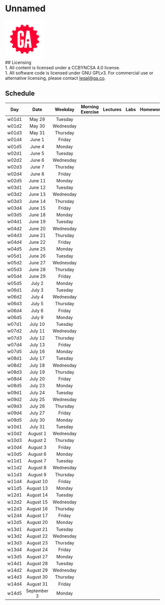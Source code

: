# Unnamed
![ga](ga_cog.png) <br> ## Licensing <br> 1. All content is licensed under a CC­BY­NC­SA 4.0 license.<br> 1. All software code is licensed under GNU GPLv3. For commercial use or alternative licensing, please contact legal@ga.co.

## Schedule

| Day | Date | Weekday | Morning Exercise | Lectures | Labs | Homework |
|:---:|:-----------:|:-------:|:-----------:|:-----------:|:-----------:|:-----------:|
| w01d1 |May 29 |Tuesday | [](./unit_1/w01d01/morning_exercise)| [](./unit_1/w01d01/instructor_notes)| [](./unit_1/w01d01/student_labs)|[](./unit_1/w01d01/homework)|
| w01d2 |May 30 |Wednesday | [](./unit_1/w01d02/morning_exercise)| [](./unit_1/w01d02/instructor_notes)| [](./unit_1/w01d02/student_labs)|[](./unit_1/w01d02/homework)|
| w01d3 |May 31 |Thursday | [](./unit_1/w01d03/morning_exercise)| [](./unit_1/w01d03/instructor_notes)| [](./unit_1/w01d03/student_labs)|[](./unit_1/w01d03/homework)|
| w01d4 |June 1 |Friday | [](./unit_1/w01d04/morning_exercise)| [](./unit_1/w01d04/instructor_notes)| [](./unit_1/w01d04/student_labs)|[](./unit_1/w01d04/homework)|
| w01d5 |June 4 |Monday | [](./unit_1/w01d05/morning_exercise)| [](./unit_1/w01d05/instructor_notes)| [](./unit_1/w01d05/student_labs)|[](./unit_1/w01d05/homework)|
| w02d1 |June 5 |Tuesday | [](./unit_1/w02d01/morning_exercise)| [](./unit_1/w02d01/instructor_notes)| [](./unit_1/w02d01/student_labs)|[](./unit_1/w02d01/homework)|
| w02d2 |June 6 |Wednesday | [](./unit_1/w02d02/morning_exercise)| [](./unit_1/w02d02/instructor_notes)| [](./unit_1/w02d02/student_labs)|[](./unit_1/w02d02/homework)|
| w02d3 |June 7 |Thursday | [](./unit_1/w02d03/morning_exercise)| [](./unit_1/w02d03/instructor_notes)| [](./unit_1/w02d03/student_labs)|[](./unit_1/w02d03/homework)|
| w02d4 |June 8 |Friday | [](./unit_1/w02d04/morning_exercise)| [](./unit_1/w02d04/instructor_notes)| [](./unit_1/w02d04/student_labs)|[](./unit_1/w02d04/homework)|
| w02d5 |June 11 |Monday | [](./unit_1/w02d05/morning_exercise)| [](./unit_1/w02d05/instructor_notes)| [](./unit_1/w02d05/student_labs)|[](./unit_1/w02d05/homework)|
| w03d1 |June 12 |Tuesday | [](./unit_1/w03d01/morning_exercise)| [](./unit_1/w03d01/instructor_notes)| [](./unit_1/w03d01/student_labs)|[](./unit_1/w03d01/homework)|
| w03d2 |June 13 |Wednesday | [](./unit_1/w03d02/morning_exercise)| [](./unit_1/w03d02/instructor_notes)| [](./unit_1/w03d02/student_labs)|[](./unit_1/w03d02/homework)|
| w03d3 |June 14 |Thursday | [](./unit_1/w03d03/morning_exercise)| [](./unit_1/w03d03/instructor_notes)| [](./unit_1/w03d03/student_labs)|[](./unit_1/w03d03/homework)|
| w03d4 |June 15 |Friday | [](./unit_1/w03d04/morning_exercise)| [](./unit_1/w03d04/instructor_notes)| [](./unit_1/w03d04/student_labs)|[](./unit_1/w03d04/homework)|
| w03d5 |June 18 |Monday | [](./unit_1/w03d05/morning_exercise)| [](./unit_1/w03d05/instructor_notes)| [](./unit_1/w03d05/student_labs)|[](./unit_1/w03d05/homework)|
| w04d1 |June 19 |Tuesday | [](./unit_1/w04d01/morning_exercise)| [](./unit_1/w04d01/instructor_notes)| [](./unit_1/w04d01/student_labs)|[](./unit_1/w04d01/homework)|
| w04d2 |June 20 |Wednesday | [](./unit_1/w04d02/morning_exercise)| [](./unit_1/w04d02/instructor_notes)| [](./unit_1/w04d02/student_labs)|[](./unit_1/w04d02/homework)|
| w04d3 |June 21 |Thursday | [](./unit_1/w04d03/morning_exercise)| [](./unit_1/w04d03/instructor_notes)| [](./unit_1/w04d03/student_labs)|[](./unit_1/w04d03/homework)|
| w04d4 |June 22 |Friday | [](./unit_1/w04d04/morning_exercise)| [](./unit_1/w04d04/instructor_notes)| [](./unit_1/w04d04/student_labs)|[](./unit_1/w04d04/homework)|
| w04d5 |June 25 |Monday | [](./unit_1/w04d05/morning_exercise)| [](./unit_1/w04d05/instructor_notes)| [](./unit_1/w04d05/student_labs)|[](./unit_1/w04d05/homework)|
| w05d1 |June 26 |Tuesday | [](./unit_2/w05d01/morning_exercise)| [](./unit_2/w05d01/instructor_notes)| [](./unit_2/w05d01/student_labs)|[](./unit_2/w05d01/homework)|
| w05d2 |June 27 |Wednesday | [](./unit_2/w05d02/morning_exercise)| [](./unit_2/w05d02/instructor_notes)| [](./unit_2/w05d02/student_labs)|[](./unit_2/w05d02/homework)|
| w05d3 |June 28 |Thursday | [](./unit_2/w05d03/morning_exercise)| [](./unit_2/w05d03/instructor_notes)| [](./unit_2/w05d03/student_labs)|[](./unit_2/w05d03/homework)|
| w05d4 |June 29 |Friday | [](./unit_2/w05d04/morning_exercise)| [](./unit_2/w05d04/instructor_notes)| [](./unit_2/w05d04/student_labs)|[](./unit_2/w05d04/homework)|
| w05d5 |July 2 |Monday | [](./unit_2/w05d05/morning_exercise)| [](./unit_2/w05d05/instructor_notes)| [](./unit_2/w05d05/student_labs)|[](./unit_2/w05d05/homework)|
| w06d1 |July 3 |Tuesday | [](./unit_2/w06d01/morning_exercise)| [](./unit_2/w06d01/instructor_notes)| [](./unit_2/w06d01/student_labs)|[](./unit_2/w06d01/homework)|
| w06d2 |July 4 |Wednesday | [](./unit_2/w06d02/morning_exercise)| [](./unit_2/w06d02/instructor_notes)| [](./unit_2/w06d02/student_labs)|[](./unit_2/w06d02/homework)|
| w06d3 |July 5 |Thursday | [](./unit_2/w06d03/morning_exercise)| [](./unit_2/w06d03/instructor_notes)| [](./unit_2/w06d03/student_labs)|[](./unit_2/w06d03/homework)|
| w06d4 |July 6 |Friday | [](./unit_2/w06d04/morning_exercise)| [](./unit_2/w06d04/instructor_notes)| [](./unit_2/w06d04/student_labs)|[](./unit_2/w06d04/homework)|
| w06d5 |July 9 |Monday | [](./unit_2/w06d05/morning_exercise)| [](./unit_2/w06d05/instructor_notes)| [](./unit_2/w06d05/student_labs)|[](./unit_2/w06d05/homework)|
| w07d1 |July 10 |Tuesday | [](./unit_2/w07d01/morning_exercise)| [](./unit_2/w07d01/instructor_notes)| [](./unit_2/w07d01/student_labs)|[](./unit_2/w07d01/homework)|
| w07d2 |July 11 |Wednesday | [](./unit_2/w07d02/morning_exercise)| [](./unit_2/w07d02/instructor_notes)| [](./unit_2/w07d02/student_labs)|[](./unit_2/w07d02/homework)|
| w07d3 |July 12 |Thursday | [](./unit_2/w07d03/morning_exercise)| [](./unit_2/w07d03/instructor_notes)| [](./unit_2/w07d03/student_labs)|[](./unit_2/w07d03/homework)|
| w07d4 |July 13 |Friday | [](./unit_2/w07d04/morning_exercise)| [](./unit_2/w07d04/instructor_notes)| [](./unit_2/w07d04/student_labs)|[](./unit_2/w07d04/homework)|
| w07d5 |July 16 |Monday | [](./unit_2/w07d05/morning_exercise)| [](./unit_2/w07d05/instructor_notes)| [](./unit_2/w07d05/student_labs)|[](./unit_2/w07d05/homework)|
| w08d1 |July 17 |Tuesday | [](./unit_3/w08d01/morning_exercise)| [](./unit_3/w08d01/instructor_notes)| [](./unit_3/w08d01/student_labs)|[](./unit_3/w08d01/homework)|
| w08d2 |July 18 |Wednesday | [](./unit_3/w08d02/morning_exercise)| [](./unit_3/w08d02/instructor_notes)| [](./unit_3/w08d02/student_labs)|[](./unit_3/w08d02/homework)|
| w08d3 |July 19 |Thursday | [](./unit_3/w08d03/morning_exercise)| [](./unit_3/w08d03/instructor_notes)| [](./unit_3/w08d03/student_labs)|[](./unit_3/w08d03/homework)|
| w08d4 |July 20 |Friday | [](./unit_3/w08d04/morning_exercise)| [](./unit_3/w08d04/instructor_notes)| [](./unit_3/w08d04/student_labs)|[](./unit_3/w08d04/homework)|
| w08d5 |July 23 |Monday | [](./unit_3/w08d05/morning_exercise)| [](./unit_3/w08d05/instructor_notes)| [](./unit_3/w08d05/student_labs)|[](./unit_3/w08d05/homework)|
| w09d1 |July 24 |Tuesday | [](./unit_3/w09d01/morning_exercise)| [](./unit_3/w09d01/instructor_notes)| [](./unit_3/w09d01/student_labs)|[](./unit_3/w09d01/homework)|
| w09d2 |July 25 |Wednesday | [](./unit_3/w09d02/morning_exercise)| [](./unit_3/w09d02/instructor_notes)| [](./unit_3/w09d02/student_labs)|[](./unit_3/w09d02/homework)|
| w09d3 |July 26 |Thursday | [](./unit_3/w09d03/morning_exercise)| [](./unit_3/w09d03/instructor_notes)| [](./unit_3/w09d03/student_labs)|[](./unit_3/w09d03/homework)|
| w09d4 |July 27 |Friday | [](./unit_3/w09d04/morning_exercise)| [](./unit_3/w09d04/instructor_notes)| [](./unit_3/w09d04/student_labs)|[](./unit_3/w09d04/homework)|
| w09d5 |July 30 |Monday | [](./unit_3/w09d05/morning_exercise)| [](./unit_3/w09d05/instructor_notes)| [](./unit_3/w09d05/student_labs)|[](./unit_3/w09d05/homework)|
| w10d1 |July 31 |Tuesday | [](./unit_4/w10d01/morning_exercise)| [](./unit_4/w10d01/instructor_notes)| [](./unit_4/w10d01/student_labs)|[](./unit_4/w10d01/homework)|
| w10d2 |August 1 |Wednesday | [](./unit_4/w10d02/morning_exercise)| [](./unit_4/w10d02/instructor_notes)| [](./unit_4/w10d02/student_labs)|[](./unit_4/w10d02/homework)|
| w10d3 |August 2 |Thursday | [](./unit_4/w10d03/morning_exercise)| [](./unit_4/w10d03/instructor_notes)| [](./unit_4/w10d03/student_labs)|[](./unit_4/w10d03/homework)|
| w10d4 |August 3 |Friday | [](./unit_4/w10d04/morning_exercise)| [](./unit_4/w10d04/instructor_notes)| [](./unit_4/w10d04/student_labs)|[](./unit_4/w10d04/homework)|
| w10d5 |August 6 |Monday | [](./unit_4/w10d05/morning_exercise)| [](./unit_4/w10d05/instructor_notes)| [](./unit_4/w10d05/student_labs)|[](./unit_4/w10d05/homework)|
| w11d1 |August 7 |Tuesday | [](./unit_4/w11d01/morning_exercise)| [](./unit_4/w11d01/instructor_notes)| [](./unit_4/w11d01/student_labs)|[](./unit_4/w11d01/homework)|
| w11d2 |August 8 |Wednesday | [](./unit_4/w11d02/morning_exercise)| [](./unit_4/w11d02/instructor_notes)| [](./unit_4/w11d02/student_labs)|[](./unit_4/w11d02/homework)|
| w11d3 |August 9 |Thursday | [](./unit_4/w11d03/morning_exercise)| [](./unit_4/w11d03/instructor_notes)| [](./unit_4/w11d03/student_labs)|[](./unit_4/w11d03/homework)|
| w11d4 |August 10 |Friday | [](./unit_4/w11d04/morning_exercise)| [](./unit_4/w11d04/instructor_notes)| [](./unit_4/w11d04/student_labs)|[](./unit_4/w11d04/homework)|
| w11d5 |August 13 |Monday | [](./unit_4/w11d05/morning_exercise)| [](./unit_4/w11d05/instructor_notes)| [](./unit_4/w11d05/student_labs)|[](./unit_4/w11d05/homework)|
| w12d1 |August 14 |Tuesday | [](./unit_5/w12d01/morning_exercise)| [](./unit_5/w12d01/instructor_notes)| [](./unit_5/w12d01/student_labs)|[](./unit_5/w12d01/homework)|
| w12d2 |August 15 |Wednesday | [](./unit_5/w12d02/morning_exercise)| [](./unit_5/w12d02/instructor_notes)| [](./unit_5/w12d02/student_labs)|[](./unit_5/w12d02/homework)|
| w12d3 |August 16 |Thursday | [](./unit_5/w12d03/morning_exercise)| [](./unit_5/w12d03/instructor_notes)| [](./unit_5/w12d03/student_labs)|[](./unit_5/w12d03/homework)|
| w12d4 |August 17 |Friday | [](./unit_5/w12d04/morning_exercise)| [](./unit_5/w12d04/instructor_notes)| [](./unit_5/w12d04/student_labs)|[](./unit_5/w12d04/homework)|
| w12d5 |August 20 |Monday | [](./unit_5/w12d05/morning_exercise)| [](./unit_5/w12d05/instructor_notes)| [](./unit_5/w12d05/student_labs)|[](./unit_5/w12d05/homework)|
| w13d1 |August 21 |Tuesday | [](./unit_5/w13d01/morning_exercise)| [](./unit_5/w13d01/instructor_notes)| [](./unit_5/w13d01/student_labs)|[](./unit_5/w13d01/homework)|
| w13d2 |August 22 |Wednesday | [](./unit_5/w13d02/morning_exercise)| [](./unit_5/w13d02/instructor_notes)| [](./unit_5/w13d02/student_labs)|[](./unit_5/w13d02/homework)|
| w13d3 |August 23 |Thursday | [](./unit_5/w13d03/morning_exercise)| [](./unit_5/w13d03/instructor_notes)| [](./unit_5/w13d03/student_labs)|[](./unit_5/w13d03/homework)|
| w13d4 |August 24 |Friday | [](./unit_5/w13d04/morning_exercise)| [](./unit_5/w13d04/instructor_notes)| [](./unit_5/w13d04/student_labs)|[](./unit_5/w13d04/homework)|
| w13d5 |August 27 |Monday | [](./unit_5/w13d05/morning_exercise)| [](./unit_5/w13d05/instructor_notes)| [](./unit_5/w13d05/student_labs)|[](./unit_5/w13d05/homework)|
| w14d1 |August 28 |Tuesday | [](./unit_5/w14d01/morning_exercise)| [](./unit_5/w14d01/instructor_notes)| [](./unit_5/w14d01/student_labs)|[](./unit_5/w14d01/homework)|
| w14d2 |August 29 |Wednesday | [](./unit_5/w14d02/morning_exercise)| [](./unit_5/w14d02/instructor_notes)| [](./unit_5/w14d02/student_labs)|[](./unit_5/w14d02/homework)|
| w14d3 |August 30 |Thursday | [](./unit_5/w14d03/morning_exercise)| [](./unit_5/w14d03/instructor_notes)| [](./unit_5/w14d03/student_labs)|[](./unit_5/w14d03/homework)|
| w14d4 |August 31 |Friday | [](./unit_5/w14d04/morning_exercise)| [](./unit_5/w14d04/instructor_notes)| [](./unit_5/w14d04/student_labs)|[](./unit_5/w14d04/homework)|
| w14d5 |September 3 |Monday | [](./unit_5/w14d05/morning_exercise)| [](./unit_5/w14d05/instructor_notes)| [](./unit_5/w14d05/student_labs)|[](./unit_5/w14d05/homework)|
